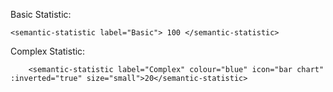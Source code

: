 Basic Statistic:

    <semantic-statistic label="Basic"> 100 </semantic-statistic>

Complex Statistic:

        <semantic-statistic label="Complex" colour="blue" icon="bar chart" :inverted="true" size="small">20</semantic-statistic>
